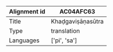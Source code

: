 |Alignment id | AC04AFC63
| --- | --- 
|Title | Khaḍgaviṣāṇasūtra 
|Type | translation
|Languages | ['pi', 'sa']